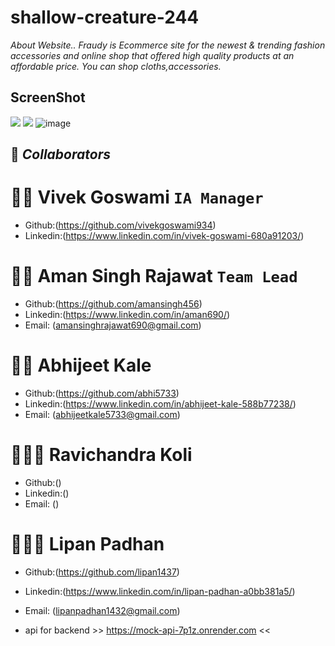 # shallow-creature-244
*About Website..*
*Fraudy is Ecommerce site for the newest & trending fashion accessories and online shop that offered high quality products at an affordable price. You can shop cloths,accessories.*

## ScreenShot
![](https://github.com/amansingh456/shallow-creature-244/blob/main/Screenshot%20(76).png)
![](https://github.com/amansingh456/shallow-creature-244/blob/main/Screenshot%20(77).png)
![image](https://user-images.githubusercontent.com/107528217/221772654-933ec72d-2113-4476-8036-659d54d9763e.png)


## 🤝 **_Collaborators_**


# 🧔🏻 **Vivek Goswami** `IA Manager`

- Github:(https://github.com/vivekgoswami934)
- Linkedin:(https://www.linkedin.com/in/vivek-goswami-680a91203/)



# 🧔🏻 **Aman Singh Rajawat** `Team Lead`

- Github:(https://github.com/amansingh456)
- Linkedin:(https://www.linkedin.com/in/aman690/)
- Email: (amansinghrajawat690@gmail.com)

# 🧑🏻 **Abhijeet Kale**

- Github:(https://github.com/abhi5733)
- Linkedin:(https://www.linkedin.com/in/abhijeet-kale-588b77238/)
- Email: (abhijeetkale5733@gmail.com)

# 👱🏻‍♂️ **Ravichandra Koli**

- Github:()
- Linkedin:()
- Email: ()

# 🧑🏻‍🦰 **Lipan Padhan**

- Github:(https://github.com/lipan1437)
- Linkedin:(https://www.linkedin.com/in/lipan-padhan-a0bb381a5/)
- Email: (lipanpadhan1432@gmail.com)


- api for backend >> https://mock-api-7p1z.onrender.com <<



